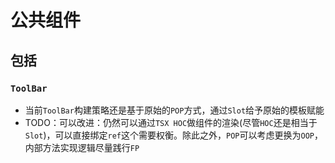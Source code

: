 # 公共组件

## 包括

### `ToolBar`

+ 当前`ToolBar`构建策略还是基于原始的`POP`方式，通过`Slot`给予原始的模板赋能
+ TODO：可以改进：仍然可以通过`TSX HOC`做组件的渲染(尽管`HOC`还是相当于`Slot`)，可以直接绑定`ref`这个需要权衡。除此之外，`POP`可以考虑更换为`OOP`，内部方法实现逻辑尽量践行`FP`
